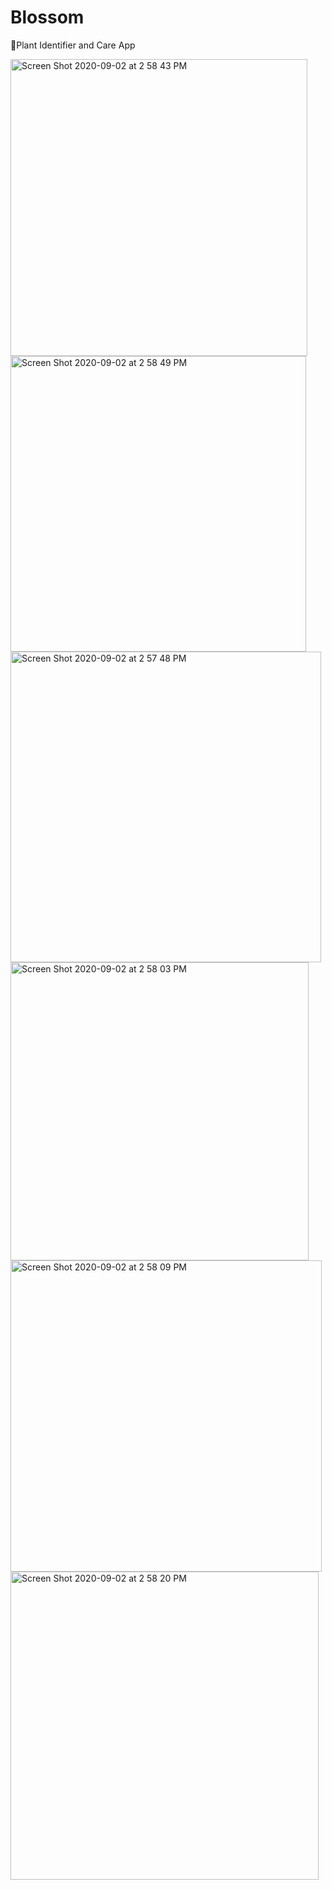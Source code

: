 # Blossom
🌸Plant Identifier and Care App


<img width="475" alt="Screen Shot 2020-09-02 at 2 58 43 PM" src="https://user-images.githubusercontent.com/40672145/92024975-e2f0d780-ed2c-11ea-83f1-678ad667acb1.png">
<img width="473" alt="Screen Shot 2020-09-02 at 2 58 49 PM" src="https://user-images.githubusercontent.com/40672145/92024979-e3896e00-ed2c-11ea-97b6-5116269146e8.png">
<img width="497" alt="Screen Shot 2020-09-02 at 2 57 48 PM" src="https://user-images.githubusercontent.com/40672145/92024954-dcfaf680-ed2c-11ea-9b2f-00f39c8d0b22.png">
<img width="477" alt="Screen Shot 2020-09-02 at 2 58 03 PM" src="https://user-images.githubusercontent.com/40672145/92024962-df5d5080-ed2c-11ea-827e-434b79d19db5.png">
<img width="498" alt="Screen Shot 2020-09-02 at 2 58 09 PM" src="https://user-images.githubusercontent.com/40672145/92024966-e08e7d80-ed2c-11ea-9b45-e649cad1ba17.png">
<img width="493" alt="Screen Shot 2020-09-02 at 2 58 20 PM" src="https://user-images.githubusercontent.com/40672145/92024970-e1bfaa80-ed2c-11ea-84bc-5750fa341ca2.png">
